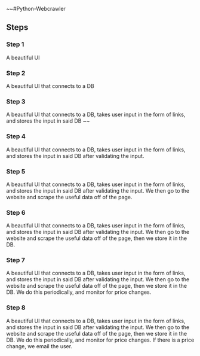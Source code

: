 ~~#Python-Webcrawler
## Steps
### Step 1
A beautiful UI
### Step 2
A beautiful UI that connects to a DB
### Step 3
A beautiful UI that connects to a DB, takes user input in the form of links, and stores the input in said DB ~~
### Step 4
A beautiful UI that connects to a DB, takes user input in the form of links, and stores the input in said DB after validating the input.
### Step 5
A beautiful UI that connects to a DB, takes user input in the form of links, and stores the input in said DB after validating the input. We then go to the website and scrape the useful data off of the page.
### Step 6 
A beautiful UI that connects to a DB, takes user input in the form of links, and stores the input in said DB after validating the input. We then go to the website and scrape the useful data off of the page, then we store it in the DB.
### Step 7
A beautiful UI that connects to a DB, takes user input in the form of links, and stores the input in said DB after validating the input. We then go to the website and scrape the useful data off of the page, then we store it in the DB. We do this periodically, and monitor for price changes.
### Step 8
A beautiful UI that connects to a DB, takes user input in the form of links, and stores the input in said DB after validating the input. We then go to the website and scrape the useful data off of the page, then we store it in the DB. We do this periodically, and monitor for price changes. If there is a price change, we email the user.

